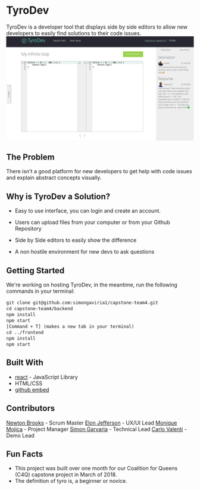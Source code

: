 # TyroDev
TyroDev is a developer tool that displays side by side editors to allow new developers to easily find solutions to their code issues.
![spliteditor](./doc/tyrodevspliteditor.png)

## The Problem
There isn't a good platform for new developers to get help with code issues and explain abstract concepts visually. 

## Why is TyroDev a Solution?
-   Easy to use interface, you can login and create an account.
    
-   Users can upload files from your computer or from your Github Repository
    
-   Side by Side editors to easily show the difference
    
- A non hostile environment for new devs to ask questions

## Getting Started
We're working on hosting TyroDev, in the meantime,  run the following commands in your terminal: 
```
git clone git@github.com:simongaviria1/capstone-team4.git
cd capstone-team4/backend
npm install
npm start
[Command + T] (makes a new tab in your terminal)
cd ../frontend
npm install
npm start
```
## Built With
 - [react](https://reactjs.org/) - JavaScript Library
 - HTML/CSS
- [github embed](https://github.com/finom/github-embed) 


## Contributors
[Newton Brooks](https://github.com/newton-brooks) - Scrum Master
[Elon Jefferson](https://github.com/Edje-C) - UX/UI Lead
[Monique Mojica](https://github.com/mon33k) - Project Manager
[Simon Garvaria](https://github.com/simongaviria1) - Technical Lead
[Carlo Valenti](https://github.com/cval-c4q) - Demo Lead


## Fun Facts
- This project was built over one month for our Coalition for Queens (C4Q) capstone project in March of 2018.
-  The definition of tyro is, a beginner or novice.


